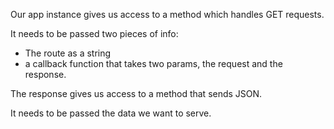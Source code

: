 Our app instance gives us access to a method which handles GET requests.

It needs to be passed two pieces of info:
  - The route as a string
  - a callback function that takes two params, the request and the response.

The response gives us access to a method that sends JSON.
  
It needs to be passed the data we want to serve.
